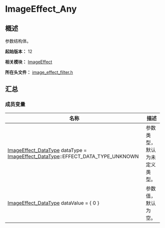 # ImageEffect_Any

## 概述

参数结构体。

**起始版本：** 12

**相关模块：** [ImageEffect](capi-imageeffect.md)

**所在头文件：** [image_effect_filter.h](capi-image-effect-filter-h.md)

## 汇总

### 成员变量

| 名称 | 描述 |
| -- | -- |
| [ImageEffect_DataType](capi-image-effect-filter-h.md#imageeffect_datatype) dataType = [ImageEffect_DataType](capi-image-effect-filter-h.md#imageeffect_datatype)::EFFECT_DATA_TYPE_UNKNOWN | 参数类型，默认为未定义类型。 |
| [ImageEffect_DataType](capi-image-effect-filter-h.md#imageeffect_datatype) dataValue = { 0 } | 参数值，默认为空。 |


